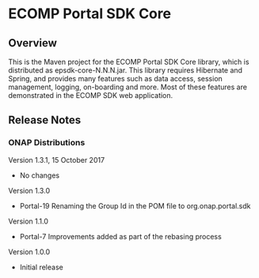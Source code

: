 # ECOMP Portal SDK Core

## Overview

This is the Maven project for the ECOMP Portal SDK Core library,
which is distributed as epsdk-core-N.N.N.jar.  This library 
requires Hibernate and Spring, and provides many features 
such as data access, session management, logging, on-boarding 
and more.  Most of these features are demonstrated in the
ECOMP SDK web application. 

## Release Notes

### ONAP Distributions

Version 1.3.1, 15 October 2017
- No changes

Version 1.3.0
- Portal-19 Renaming the Group Id in the POM file to org.onap.portal.sdk

Version 1.1.0
- Portal-7 Improvements added as part of the rebasing process
 
Version 1.0.0
- Initial release
